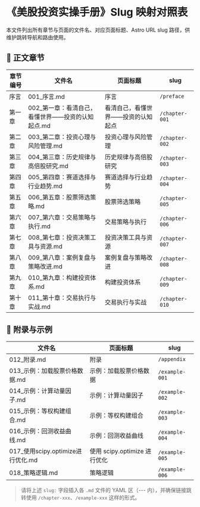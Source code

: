# 《美股投资实操手册》Slug 映射对照表

本文件列出所有章节与页面的文件名、对应页面标题、Astro URL slug 路径，供维护跳转导航和路由使用。

## 📘 正文章节

| 章节编号 | 文件名 | 页面标题 | slug |
|----------|--------|----------|------|
| 序言 | 001_序言.md | 序言 | `/preface` |
| 第一章 | 002_第一章：看清自己，看懂世界——投资的认知起点.md | 看清自己，看懂世界——投资的认知起点 | `/chapter-001` |
| 第二章 | 003_第二章：投资心理与风险管理.md | 投资心理与风险管理 | `/chapter-002` |
| 第三章 | 004_第三章：历史规律与高倍股研究.md | 历史规律与高倍股研究 | `/chapter-003` |
| 第四章 | 005_第四章：赛道选择与行业趋势.md | 赛道选择与行业趋势 | `/chapter-004` |
| 第五章 | 006_第五章：股票筛选策略.md | 股票筛选策略 | `/chapter-005` |
| 第六章 | 007_第六章：交易策略与执行.md | 交易策略与执行 | `/chapter-006` |
| 第七章 | 008_第七章：投资决策工具与资源.md | 投资决策工具与资源 | `/chapter-007` |
| 第八章 | 009_第八章：案例复盘与策略改进.md | 案例复盘与策略改进 | `/chapter-008` |
| 第九章 | 010_第九章：构建投资体系.md | 构建投资体系 | `/chapter-009` |
| 第十章 | 011_第十章：交易执行与实战.md | 交易执行与实战 | `/chapter-010` |

## 📎 附录与示例

| 文件名 | 页面标题 | slug |
|--------|-----------|------|
| 012_附录.md | 附录 | `/appendix` |
| 013_示例：加载股票价格数据.md | 示例：加载股票价格数据 | `/example-001` |
| 014_示例：计算动量因子.md | 示例：计算动量因子 | `/example-002` |
| 015_示例：等权构建组合.md | 示例：等权构建组合 | `/example-003` |
| 016_示例：回测收益曲线.md | 示例：回测收益曲线 | `/example-004` |
| 017_使用scipy.optimize进行优化.md | 使用 scipy.optimize 进行优化 | `/example-005` |
| 018_策略逻辑.md | 策略逻辑 | `/example-006` |

> 请将上述 `slug:` 字段插入各 `.md` 文件的 YAML 区（--- 内），并确保链接跳转使用 `/chapter-xxx`、`/example-xxx` 这样的形式。
